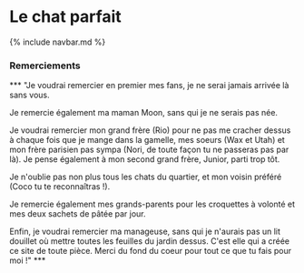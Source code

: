 # Le chat parfait

{% include navbar.md %}
<br>

### **Remerciements**

*** "Je voudrai remercier en premier mes fans, je ne serai jamais arrivée là sans vous.

Je remercie également ma maman Moon, sans qui je ne serais pas née.

Je voudrai remercier mon grand frère (Rio) pour ne pas me cracher dessus à chaque fois que je mange dans la gamelle, mes soeurs (Wax et Utah) et mon frère parisien pas sympa (Nori, de toute façon tu ne passeras pas par là). Je pense également à mon second grand frère, Junior, parti trop tôt.

Je n'oublie pas non plus tous les chats du quartier, et mon voisin préféré (Coco tu te reconnaîtras !).

Je remercie également mes grands-parents pour les croquettes à volonté et mes deux sachets de pâtée par jour.

Enfin, je voudrai remercier ma manageuse, sans qui je n'aurais pas un lit douillet où mettre toutes les feuilles du jardin dessus. C'est elle qui a créée ce site de toute pièce. Merci du fond du coeur pour tout ce que tu fais pour moi !" ***
